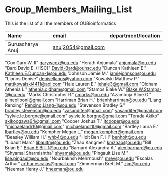 # Group_Members_Mailing_List
This is the list of all the members of OUBioinformatics

Name | email | department/location |
 :--- | :---------- |  :-----------|
| Guruacharya Anuj | anuj2054@gmail.com | |



"Cox Gary W. II" garywcox@ou.edu
"Herath Anjumala" anjumala@ou.edu
"Bard David E. (HSC)" David-Bard@ouhsc.edu
"Duncan Kathleen E." Kathleen.E.Duncan-1@ou.edu
"Johnson Jamie M." jamiejohnson@ou.edu
"Llanos Denise" denisellanos@yahoo.com
"Kowalski Matthew P." mattkowalski4411@aol.com
"Hale Lauren E." lehale3@gmail.com
"Oldham Athenia L." athenia.oldham@gmail.com
"Stamps Blake W." Blake.W.Stamps-1@ou.edu
"Marks Christopher R." cmarks@ou.edu
"Azambuja Aline O." alineoliboni@gmail.com
"Harriman Brian H." brianhharriman@ou.edu
"Liang Renxing" Renxing.Liang-1@ou.edu
"Stevenson Bradley S." bradley.stevenson@ou.edu
"vasandifer@gmail.com" vasandifer@gmail.com
"sylvie.le.borgne@gmail.com" sylvie.le.borgne@gmail.com
"Terada Akiko" akikoogawa64@gmail.com
"Cooper Joshua T." jtcooper@ou.edu
"michaelandr10@gmail.com" michaelandr10@gmail.com
"Bartley Laura E." lbartley@ou.edu
"Kempher Megan L." megan.kempher@gmail.com
"Beasley William H." whb4@ou.edu
"Holt Ben F. III" benholt@ou.edu
"Libault Marc" libaultm@ou.edu
"Zhao Kangmei" kmzhao@ou.edu
"Bill Brian E." Brian.E.Bill-1@ou.edu
"Barnard Alexandra A." alex.barnard@ou.edu
"Shyamal Sharmishtha" shyamal@ou.edu
"Pingault Lise M." lise.pingault@ou.edu
"Nourbakhsh Mehrnoush" mrey@ou.edu
"Escalas Arthur" arthur.escalas@gmail.com
"Zimmerman Brett M." zim@ou.edu
"Neeman Henry J." hneeman@ou.edu
